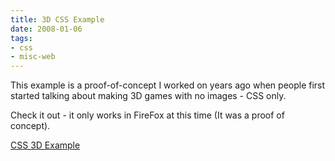 ```yaml
---
title: 3D CSS Example
date: 2008-01-06
tags:
- css
- misc-web
---
```

This example is a proof-of-concept I worked on years ago when people first started talking about making 3D games with no images - CSS only.

<!--more-->

Check it out - it only works in FireFox at this time (It was a proof of concept).

[CSS 3D Example](/uploads/2008/door.html)

